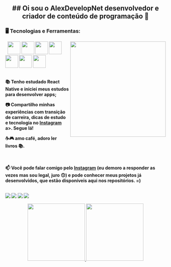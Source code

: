 
<h2 align="center"> ## Oi sou o <strong> AlexDevelopNet<strong/> desenvolvedor e criador de conteúdo de programação 👋</h2>




### 🖥️ Tecnologias e Ferramentas: 
<img width="300px" align="right" src="https://lh3.googleusercontent.com/Xm3msVC3gBWyguIhWJKidc4LaVW6TG2mGQau7RWEt2UIZYl4gciygdpZfcPb5oBKZce4Vcs15uLbi6POyL34CfzhsAjMeIOETHpOYJjAXn4M8B5C8gzn_5qrqIn2m2a6IlElQ9XisZTWMiKKpd4iMMU9fU6vp3lzcaygO5RL0j-eD5-Fs-Qs3k2C3O_e9uSAzh9HVgK9qzDFg5ttO2ImYSqWCyFG7x6_T7cptf4iMV9aJlAwlStQOn1WY9LJQymNyWK2A2qbtUB79H_RRl-35i2Mv_Nmn2mOD_FBU1LFSIcF2G5Dxw-mQSvN3aY25IWfoIwVHzVkCtpu36JLx3xwuvuci6oRRSoakVOBfNxHZUZogZPNVU3h2RGvft3eERNZsRiGeAF5-me0LDIvFb1I2FAWcC20LkwPsYI9X_C4tyU-Rz1V27bfroiXTL_bB0WglPtdgf7Sm1ZJqpy-50JNWIhAwgMTCCRH0Qbgjf1bmdzq17qIHRUPry-_jj5zd3e2ENBhUqgX1CUXAPcMDY6Kdv2HKy_x4Mq8ybfh2mro4Yu5-FAuJs3r2Kc_YczYc6OajnSi1uT051wqU2E-IfPHOqz0kMxURBoe8cO6vtUR6k2zhiLvk5GOryOgjczYM-vNpszqx3hTnReQG4GKkuGHNNF5R6oKsuJIExJQ0E5X_B-YHZDFekBq9WY8xCscP2Hi2xS6HWaxPj3f9Qr8iBdZWv7tFFL1NB2-y4dgPdN7KBt4NzVIdUEgTCaceFBJMsILP4SL6ooTybYagBi-ImrVPTrWpxW20TUvbS3RYTVRDObG7eVP4AIANZZWIZHvQhHqHkks3B0xn3kJMLStnepBmygatk61-x2E-QuQ8UnKNtB6CvjGztslMp9ukKmCsdPeF-1lSu9aThJm4O3K2-q524_qvj_YdrYNmG2RtrtJ-CkTeGh7sbA_F0IjDPr2YPHXmPJMidibyNfUKtDtlVUu=w425-h638-s-no?authuser=0">
<code> <img src="https://cdn.jsdelivr.net/gh/devicons/devicon/icons/dot-net/dot-net-original.svg" width="40" height="40"/></code>
<code><img src="https://cdn.jsdelivr.net/gh/devicons/devicon/icons/csharp/csharp-original.svg" width="40" height="40"/></code>
<code><img src="https://cdn.jsdelivr.net/gh/devicons/devicon/icons/dotnetcore/dotnetcore-original.svg" width="40" height="40"/></code>
<code><img src="https://cdn.jsdelivr.net/gh/devicons/devicon/icons/azure/azure-original.svg" width="40" height="40"/></code>
<code><img src="https://cdn.jsdelivr.net/gh/devicons/devicon/icons/git/git-original.svg" width="40" height="40"/></code>
<code><img src="https://cdn.jsdelivr.net/gh/devicons/devicon/icons/angularjs/angularjs-original.svg" width="40" height="40"/></code>
<code><img src="https://cdn.jsdelivr.net/gh/devicons/devicon/icons/react/react-original.svg" width="40" height="40"/></code>
 


</br>
</br>
<div display="inline-block">

 <p align="left">📚 Tenho estudado React Native e iniciei meus estudos para desenvolver apps;</p>
 <p align="left">📷 Compartilho minhas experiências com transição de carreira, dicas de estudo e tecnologia no <a href="https://www.instagram.com/anfsusax">Instagram</a> a>. Segue lá!</p>
 <p align="left">☕🎮 amo café, adoro ler livros 📚.</p>
</div>
  
</br>

📫 Você pode falar comigo pelo [Instagram](https://www.instagram.com/anfsusax) (eu demoro a responder as vezes mas sou legal, juro 🙃) e pode conhecer meus projetos já desenvolvidos, que estão disponíveis aqui nos repositórios. =)

</br>

  <div dir="auto"> 
  <a href="https://www.youtube.com/channel/UCXpdgdfF92RqvSytlx2LSKw" rel="nofollow">
    <img src="https://camo.githubusercontent.com/d79c5549652f9c7690992eb49571d216a70a480681561cbd93bfbfc77c491e54/68747470733a2f2f696d672e736869656c64732e696f2f62616467652f596f75547562652d4646303030303f7374796c653d666f722d7468652d6261646765266c6f676f3d796f7574756265266c6f676f436f6c6f723d7768697465" data-canonical-src="https://img.shields.io/badge/YouTube-FF0000?style=for-the-badge&amp;logo=youtube&amp;logoColor=white" style="max-width: 100%;"></a>
  <a href="https://instagram.com/anfsusax" rel="nofollow">
    <img src="https://camo.githubusercontent.com/acaa286597b43c96dc02b69b90de15a65c52063e31835b763a061cc815f64bac/68747470733a2f2f696d672e736869656c64732e696f2f62616467652f2d496e7374616772616d2d2532334534343035463f7374796c653d666f722d7468652d6261646765266c6f676f3d696e7374616772616d266c6f676f436f6c6f723d7768697465" data-canonical-src="https://img.shields.io/badge/-Instagram-%23E4405F?style=for-the-badge&amp;logo=instagram&amp;logoColor=white" style="max-width: 100%;"></a> 
  <a href="mailto:alexdevelopnet@gmail.com"><img src="https://camo.githubusercontent.com/927d6b3961fa048ff7303daf291cb5869dfa25018997cf8c1373c2f6a85b1458/68747470733a2f2f696d672e736869656c64732e696f2f62616467652f2d476d61696c2d2532333333333f7374796c653d666f722d7468652d6261646765266c6f676f3d676d61696c266c6f676f436f6c6f723d7768697465" data-canonical-src="https://img.shields.io/badge/-Gmail-%23333?style=for-the-badge&amp;logo=gmail&amp;logoColor=white" style="max-width: 100%;"></a>
  <a href="https://www.linkedin.com/in/alex-feitoza-6056a5237" rel="nofollow">
    <img src="https://camo.githubusercontent.com/c00f87aeebbec37f3ee0857cc4c20b21fefde8a96caf4744383ebfe44a47fe3f/68747470733a2f2f696d672e736869656c64732e696f2f62616467652f2d4c696e6b6564496e2d2532333030373742353f7374796c653d666f722d7468652d6261646765266c6f676f3d6c696e6b6564696e266c6f676f436f6c6f723d7768697465" data-canonical-src="https://img.shields.io/badge/-LinkedIn-%230077B5?style=for-the-badge&amp;logo=linkedin&amp;logoColor=white" style="max-width: 100%;">
  </a> 
</div>
<p align="center">
<a href="https://github.com/jeniblodev">
  <img height="180em" src="https://github-readme-stats-eight-theta.vercel.app/api?username=jeniblodev&show_icons=true&theme=algolia&include_all_commits=true&count_private=true"/>
  <img height="180em" src="https://github-readme-stats-eight-theta.vercel.app/api/top-langs/?username=jeniblodev&layout=compact&langs_count=8&theme=algolia"/>
</a>
</p>
